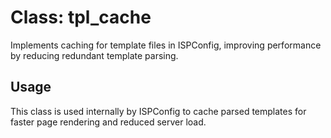 # Class: tpl_cache

Implements caching for template files in ISPConfig, improving performance by reducing redundant template parsing.

## Usage
This class is used internally by ISPConfig to cache parsed templates for faster page rendering and reduced server load.
